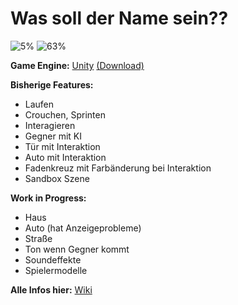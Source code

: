 # Was soll der Name sein??

![5%](https://progress-bar.xyz/5?title=Done)
![63%](https://progress-bar.xyz/63?title=Base+Features)

**Game Engine:** [Unity](https://unity.com/de) [(Download)](https://unity.com/de/download)

**Bisherige Features:** 
* Laufen
* Crouchen, Sprinten
* Interagieren
* Gegner mit KI
* Tür mit Interaktion
* Auto mit Interaktion
* Fadenkreuz mit Farbänderung bei Interaktion
* Sandbox Szene

**Work in Progress:**
* Haus
* Auto (hat Anzeigeprobleme)
* Straße
* Ton wenn Gegner kommt
* Soundeffekte
* Spielermodelle

**Alle Infos hier:** [Wiki](https://github.com/Sneezy123/ProjektKursInfo/wiki/Start)

